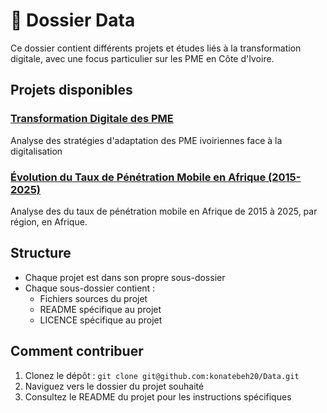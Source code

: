 #  📁 Dossier Data

Ce dossier contient différents projets et études liés à la transformation digitale, avec une focus particulier sur les PME en Côte d'Ivoire.

## Projets disponibles

### [Transformation Digitale des PME](/Transformation_Digitale_des_PME)
Analyse des stratégies d'adaptation des PME ivoiriennes face à la digitalisation

### [Évolution du Taux de Pénétration Mobile en Afrique (2015-2025)](/Evolution_du_Taux_de_Penetration_Mobile_en_Afrique)
Analyse des du taux de pénétration mobile en Afrique de 2015 à 2025, par région, en Afrique.
<!-- Analyse des du taux de pénétration mobile en Afrique de 2015 à 2025, par région, en Afrique. -->

## Structure
- Chaque projet est dans son propre sous-dossier
- Chaque sous-dossier contient :
  - Fichiers sources du projet
  - README spécifique au projet
  - LICENCE spécifique au projet

## Comment contribuer
1. Clonez le dépôt : `git clone git@github.com:konatebeh20/Data.git`
2. Naviguez vers le dossier du projet souhaité
3. Consultez le README du projet pour les instructions spécifiques
